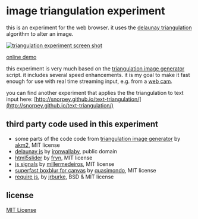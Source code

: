 image triangulation experiment
===

this is an experiment for the web browser. it uses the [delaunay triangulation](https://en.wikipedia.org/wiki/Delaunay_triangulation) algorithm to alter an image.

[![triangulation experiment screen shot](http://dl.dropboxusercontent.com/u/1098704/Screenshots/github-triangulation.png)](http://snorpey.github.io/triangulation/)

[online demo](http://snorpey.github.io/triangulation/)

this experiment is very much based on the [triangulation image generator](http://jsdo.it/akm2/xoYx) script. it includes several speed enhancements. it is my goal to make it fast enough for use with real time streaming input, e.g. from a [web cam](https://github.com/snorpey/photobooth).

you can find another experiment that applies the the triangulation to text input here: [http://snorpey.github.io/text-triangulation/](http://snorpey.github.io/text-triangulation/)

third party code used in this experiment
---
* some parts of the code code from [triangulation image generator](http://jsdo.it/akm2/xoYx) by [akm2](http://codepen.io/akm2), MIT license
* [delaunay js](https://github.com/ironwallaby/delaunay) by [ironwallaby](https://github.com/ironwallaby), public domain
* [html5slider](http://frankyan.com/labs/html5slider/) by [fryn](https://github.com/fryn), MIT license
* [js signals](http://millermedeiros.github.io/js-signals/) by [millermedeiros](https://github.com/millermedeiros), MIT license
* [superfast boxblur for canvas](http://quasimondo.com/BoxBlurForCanvas/FastBlurDemo.html) by [quasimondo](https://github.com/quasimondo), MIT license
* [require js](http://requirejs.org/), by [jrburke](jrburke), BSD & MIT license

license
---
[MIT License](LICENSE)